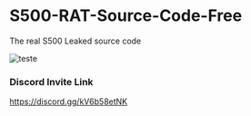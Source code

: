 # S500-RAT-Source-Code-Free
The real S500 Leaked source code

![teste](https://cdn.discordapp.com/attachments/1097972191125061662/1097974907620565133/image.png)

### Discord Invite Link
https://discord.gg/kV6b58etNK
